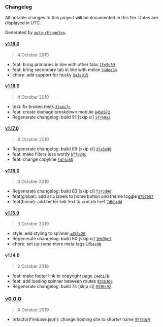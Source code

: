 ### Changelog

All notable changes to this project will be documented in this file. Dates are displayed in UTC.

Generated by [`auto-changelog`](https://github.com/CookPete/auto-changelog).

#### [v1.19.0](https://github.com/codemastermick/FrameTracker/compare/v1.18.0...v1.19.0)

> 4 October 2019

- feat: bring primaries in line with other tabs [`1fe9d59`](https://github.com/codemastermick/FrameTracker/commit/1fe9d599ad29ba9f4e3f15a1dab2ee51e5e90c9e)
- feat: bring secondary tab in line with melee [`548ee34`](https://github.com/codemastermick/FrameTracker/commit/548ee34462922f031180787c784053c53db02d14)
- chore: add support for husky [`8a3e915`](https://github.com/codemastermick/FrameTracker/commit/8a3e915bdae75f6bd99221805472548002ba6009)

#### [v1.18.0](https://github.com/codemastermick/FrameTracker/compare/v1.17.0...v1.18.0)

> 4 October 2019

- test: fix broken tests [`33abc7c`](https://github.com/codemastermick/FrameTracker/commit/33abc7cf6befe63ab3e3cc5a75338f4cc7b399ff)
- feat: create damage breakdown module [`845d872`](https://github.com/codemastermick/FrameTracker/commit/845d872482a8bb6bc4a6f1f75580710ff70935ad)
- Regenerate changelog: build 91 [skip ci] [`147e0a2`](https://github.com/codemastermick/FrameTracker/commit/147e0a2fcf80fabea789e68fb618489851d44faf)

#### [v1.17.0](https://github.com/codemastermick/FrameTracker/compare/v1.16.0...v1.17.0)

> 4 October 2019

- Regenerate changelog: build 89 [skip ci] [`37a5e90`](https://github.com/codemastermick/FrameTracker/commit/37a5e90a183a814b40315d294005a72e091d58fc)
- feat: make filters less wordy [`bff82d6`](https://github.com/codemastermick/FrameTracker/commit/bff82d6e5e2f6e5636958afaa1b6a0330692dc09)
- feat: change copyline [`fdf4a88`](https://github.com/codemastermick/FrameTracker/commit/fdf4a886a943e86a19dcd1d7f2d0eeff74d9a143)

#### [v1.16.0](https://github.com/codemastermick/FrameTracker/compare/v1.15.0...v1.16.0)

> 3 October 2019

- Regenerate changelog: build 83 [skip ci] [`f373d9d`](https://github.com/codemastermick/FrameTracker/commit/f373d9defaa8e10e38874f874693efd8730fa470)
- feat(global): add aria labels to home button and theme toggle [`6707587`](https://github.com/codemastermick/FrameTracker/commit/670758774c41961a062f7ceb17f0828c57acefd1)
- feat(home): add better link text to contrib href [`7dbb4dd`](https://github.com/codemastermick/FrameTracker/commit/7dbb4dda19a6732232330c9cacd3023b6edfd398)

#### [v1.15.0](https://github.com/codemastermick/FrameTracker/compare/v1.14.0...v1.15.0)

> 3 October 2019

- style: add styling to spinner [`a495c20`](https://github.com/codemastermick/FrameTracker/commit/a495c20ecf2a1687c12c79b52bb5f6c26acad789)
- Regenerate changelog: build 80 [skip ci] [`1bb9bc9`](https://github.com/codemastermick/FrameTracker/commit/1bb9bc9f1146bd6b348db2d6362c90d83c654e8d)
- chore: set up some more meta tags [`1fb4c4b`](https://github.com/codemastermick/FrameTracker/commit/1fb4c4bab4b6a8c1f6f0d4cfd2c820f4cfe9f31f)

#### v1.14.0

> 2 October 2019

- feat: make footer link to copyright page [`c4eb17b`](https://github.com/codemastermick/FrameTracker/commit/c4eb17bdc3614f8147a96a5875acfd9d172bc6ef)
- feat: add loading spinner between routes [`932b36e`](https://github.com/codemastermick/FrameTracker/commit/932b36ecab75b1774a28e51f7e2c1373ec97c055)
- Regenerate changelog: build 74 [skip ci] [`9330c02`](https://github.com/codemastermick/FrameTracker/commit/9330c028cf20a54ba2274dbb6ab521336be16839)

### [v0.0.0](https://github.com/codemastermick/FrameTracker/compare/v1.19.0...v0.0.0)

> 4 October 2019

- refactor(firebase.json): change hosting site to shorter name [`97f5dc9`](https://github.com/codemastermick/FrameTracker/commit/97f5dc9ae1a89323c1d117313650d10b62d24e13)
